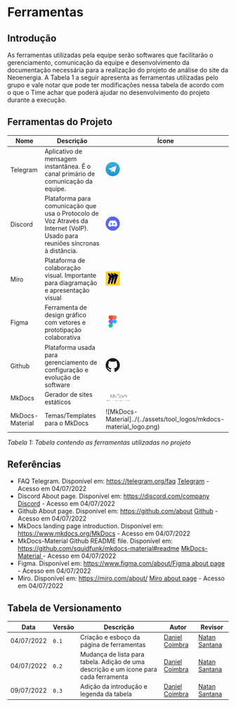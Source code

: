 # Ferramentas

## Introdução

As ferramentas utilizadas pela equipe serão softwares que facilitarão o gerenciamento, comunicação da equipe e desenvolvimento da documentação necessária para a realização do projeto de análise do site da Neoenergia. A Tabela 1 a seguir apresenta as ferramentas utilizadas pelo grupo e vale notar que pode ter modificações nessa tabela de acordo com o que o Time achar que poderá ajudar no desenvolvimento do projeto durante a execução.

## Ferramentas do Projeto

| Nome | Descrição | Ícone |
| ---- | --------- | ----- |
| Telegram | Aplicativo de mensagem instantânea. É o canal primário de comunicação da equipe. | ![Telegram](../assets/tool_logos/telegram_logo.png)|
| Discord | Plataforma para comunicação que usa o Protocolo de Voz Através da Internet (VoIP). Usado para reuniões síncronas à distância. | ![Discord](../assets/tool_logos/discord_logo.png)|
| Miro | Plataforma de colaboração visual. Importante para diagramação e apresentação visual | ![Miro](../assets/tool_logos/miro_logo.png)|
| Figma | Ferramenta de design gráfico com vetores e prototipação colaborativa | ![Figma](../assets/tool_logos/figma_logo.png)|
| Github | Plataforma usada para gerenciamento de configuração e evolução de software | ![Github](../assets/tool_logos/github_logo.png)|
| MkDocs | Gerador de sites estáticos | ![MkDocs](../assets/tool_logos/mkdocs_logo.png)|
| MkDocs-Material | Temas/Templates para o MkDocs | ![MkDocs-Material]../(../assets/tool_logos/mkdocs-material_logo.png)|
*Tabela 1: Tabela contendo as ferramentas utilizadas no projeto*

## Referências

- FAQ Telegram. Disponível em: <https://telegram.org/faq> [Telegram](https://telegram.org/faq) - Acesso em 04/07/2022
- Discord About page. Disponível em: <https://discord.com/company> [Discord](https://discord.com/company) - Acesso em 04/07/2022
- Github About page. Disponível em: <https://github.com/about> [Github](https://github.com/about) - Acesso em 04/07/2022
- MkDocs landing page introduction. Disponível em: <https://www.mkdocs.org/>[MkDocs](https://www.mkdocs.org/) - Acesso em 04/07/2022
- MkDocs-Material Github README file. Disponível em: <https://github.com/squidfunk/mkdocs-material#readme> [MkDocs-Material ](https://github.com/squidfunk/mkdocs-material#readme) - Acesso em 04/07/2022
- Figma. Disponível em: <https://www.figma.com/about/>[Figma about page](https://www.figma.com/about/) - Acesso em 04/07/2022
- Miro. Disponível em: <https://miro.com/about/> [Miro about page](https://miro.com/about/) - Acesso em 04/07/2022

## Tabela de Versionamento

| Data | Versão | Descrição | Autor | Revisor |
| ---- | ------ | --------- | ----- | ------- |
| 04/07/2022 | `0.1`  | Criação e esboço da página de ferramentas | [Daniel Coimbra](https://github.com/DanielCoimbra) | [Natan Santana](https://github.com/Neitan2001)
| 04/07/2022 | `0.2`  | Mudança de lista para tabela. Adição de uma descrição e um ícone para cada ferramenta | [Daniel Coimbra](https://github.com/DanielCoimbra) | [Natan Santana](https://github.com/Neitan2001)
| 09/07/2022 | `0.3`  | Adição da introdução e legenda da tabela | [Daniel Coimbra](https://github.com/DanielCoimbra) | [Natan Santana](https://github.com/Neitan2001)
